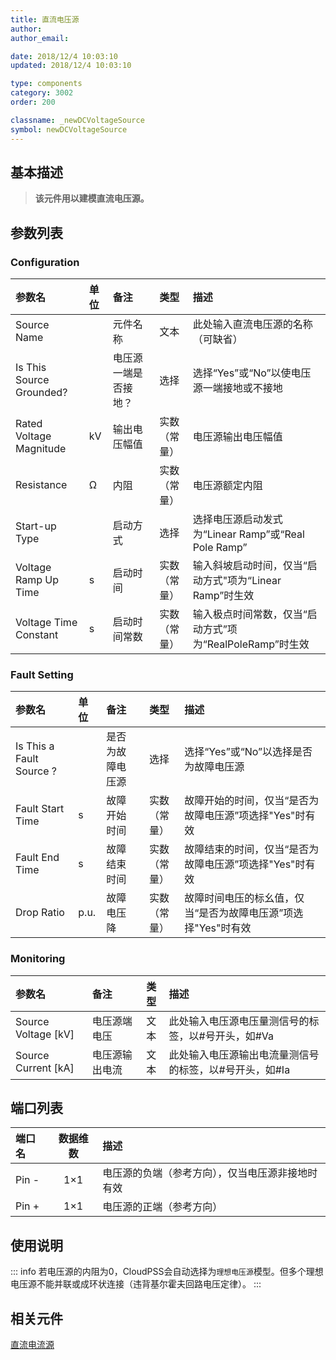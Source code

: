 ```yaml
---
title: 直流电压源
author: 
author_email:

date: 2018/12/4 10:03:10
updated: 2018/12/4 10:03:10

type: components
category: 3002
order: 200

classname: _newDCVoltageSource
symbol: newDCVoltageSource
---
```

## 基本描述


> **该元件用以建模直流电压源。**

## 参数列表
### Configuration
| 参数名 | 单位 | 备注 | 类型 | 描述 |
| :--- | :--- | :--- | :--: | :--- |
| Source Name |  | 元件名称 | 文本 | 此处输入直流电压源的名称（可缺省） |
| Is This Source Grounded? |  | 电压源一端是否接地？ | 选择 | 选择“Yes”或“No”以使电压源一端接地或不接地 |
| Rated Voltage Magnitude | kV | 输出电压幅值 | 实数（常量） | 电压源输出电压幅值 |
| Resistance | Ω | 内阻 | 实数（常量） | 电压源额定内阻 |
| Start-up Type |  | 启动方式 | 选择 | 选择电压源启动发式为“Linear Ramp”或“Real Pole Ramp” |
| Voltage Ramp Up Time | s | 启动时间 | 实数（常量） | 输入斜坡启动时间，仅当“启动方式"项为“Linear Ramp”时生效 |
| Voltage Time Constant | s | 启动时间常数 | 实数（常量） | 输入极点时间常数，仅当“启动方式”项为“RealPoleRamp”时生效 |

### Fault Setting
| 参数名 | 单位 | 备注 | 类型 | 描述 |
| :--- | :--- | :--- | :--: | :--- |
| Is This a Fault Source ? |  | 是否为故障电压源 | 选择 | 选择“Yes”或“No”以选择是否为故障电压源|
| Fault Start Time | s | 故障开始时间 | 实数（常量） | 故障开始的时间，仅当“是否为故障电压源”项选择"Yes"时有效 |
| Fault End Time | s | 故障结束时间 | 实数（常量） | 故障结束的时间，仅当“是否为故障电压源”项选择"Yes"时有效 |
| Drop Ratio | p.u. | 故障电压降 | 实数（常量） | 故障时间电压的标幺值，仅当“是否为故障电压源”项选择"Yes"时有效|

### Monitoring
| 参数名 | 备注 | 类型 | 描述 |
| :--- | :--- | :--: | :--- |
| Source Voltage \[kV\] | 电压源端电压 | 文本 | 此处输入电压源电压量测信号的标签，以#号开头，如#Va |
| Source Current \[kA\] | 电压源输出电流 | 文本 | 此处输入电压源输出电流量测信号的标签，以#号开头，如#Ia |


## 端口列表

| 端口名 | 数据维数 | 描述 |
| :--- | :--:  | :--- |
| Pin - | 1×1 |电压源的负端（参考方向），仅当电压源非接地时有效 |
| Pin + | 1×1 |电压源的正端（参考方向）|

## 使用说明

::: info
若电压源的内阻为0，CloudPSS会自动选择为`理想电压源`模型。但多个理想电压源不能并联或成环状连接（违背基尔霍夫回路电压定律）。
:::


## 相关元件



[直流电流源](comp_newDCCurrentSource.md)
